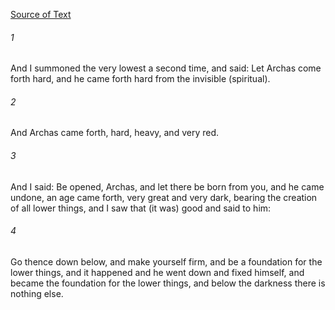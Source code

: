 [Source of Text](https://github.com/scrollmapper/bible_databases_deuterocanonical)

###### 1
And I summoned the very lowest a second time, and said: Let Archas come forth hard, and he came forth hard from the invisible (spiritual).

###### 2
And Archas came forth, hard, heavy, and very red.

###### 3
And I said: Be opened, Archas, and let there be born from you, and he came undone, an age came forth, very great and very dark, bearing the creation of all lower things, and I saw that (it was) good and said to him:

###### 4
Go thence down below, and make yourself firm, and be a foundation for the lower things, and it happened and he went down and fixed himself, and became the foundation for the lower things, and below the darkness there is nothing else.